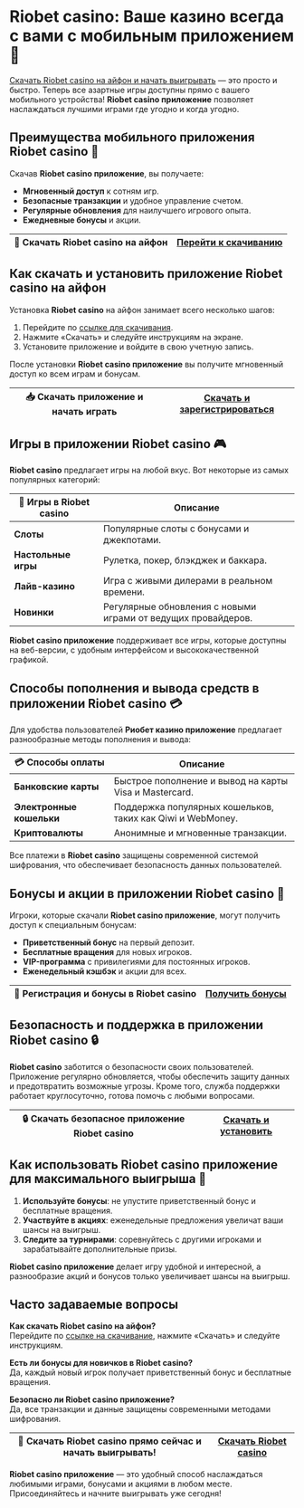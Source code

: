 # Riobet casino: Ваше казино всегда с вами с мобильным приложением 📱

[Скачать Riobet casino на айфон и начать выигрывать](https://brandplay.link/dtx89f2L) — это просто и быстро. Теперь все азартные игры доступны прямо с вашего мобильного устройства! **Riobet casino приложение** позволяет наслаждаться лучшими играми где угодно и когда угодно. 

## Преимущества мобильного приложения Riobet casino 📲

Скачав **Riobet casino приложение**, вы получаете:

- **Мгновенный доступ** к сотням игр.
- **Безопасные транзакции** и удобное управление счетом.
- **Регулярные обновления** для наилучшего игрового опыта.
- **Ежедневные бонусы** и акции.

| 📲 **Скачать Riobet casino на айфон** | [Перейти к скачиванию](https://brandplay.link/dtx89f2L) |
|--------------------------------------|--------------------------------------------------------|

## Как скачать и установить приложение Riobet casino на айфон

Установка **Riobet casino** на айфон занимает всего несколько шагов:

1. Перейдите по [ссылке для скачивания](https://brandplay.link/dtx89f2L).
2. Нажмите «Скачать» и следуйте инструкциям на экране.
3. Установите приложение и войдите в свою учетную запись.

После установки **Riobet casino приложение** вы получите мгновенный доступ ко всем играм и бонусам.

| 📥 **Скачать приложение и начать играть** | [Скачать и зарегистрироваться](https://brandplay.link/dtx89f2L) |
|------------------------------------------|----------------------------------------------------------------|

## Игры в приложении Riobet casino 🎮

**Riobet casino** предлагает игры на любой вкус. Вот некоторые из самых популярных категорий:

| 🎰 **Игры в Riobet casino** | **Описание** |
|-----------------------------|--------------|
| **Слоты**                   | Популярные слоты с бонусами и джекпотами. |
| **Настольные игры**         | Рулетка, покер, блэкджек и баккара. |
| **Лайв-казино**             | Игра с живыми дилерами в реальном времени. |
| **Новинки**                 | Регулярные обновления с новыми играми от ведущих провайдеров. |

**Riobet casino приложение** поддерживает все игры, которые доступны на веб-версии, с удобным интерфейсом и высококачественной графикой. 

## Способы пополнения и вывода средств в приложении Riobet casino 💳

Для удобства пользователей **Риобет казино приложение** предлагает разнообразные методы пополнения и вывода:

| 💳 **Способы оплаты**      | **Описание** |
|----------------------------|--------------|
| **Банковские карты**       | Быстрое пополнение и вывод на карты Visa и Mastercard. |
| **Электронные кошельки**   | Поддержка популярных кошельков, таких как Qiwi и WebMoney. |
| **Криптовалюты**           | Анонимные и мгновенные транзакции. |

Все платежи в **Riobet casino** защищены современной системой шифрования, что обеспечивает безопасность данных пользователей.

## Бонусы и акции в приложении Riobet casino 🎁

Игроки, которые скачали **Riobet casino приложение**, могут получить доступ к специальным бонусам:

- **Приветственный бонус** на первый депозит.
- **Бесплатные вращения** для новых игроков.
- **VIP-программа** с привилегиями для постоянных игроков.
- **Еженедельный кэшбэк** и акции для всех.

| 🎉 **Регистрация и бонусы в Riobet casino** | [Получить бонусы](https://brandplay.link/dtx89f2L) |
|--------------------------------------------|----------------------------------------------------|

## Безопасность и поддержка в приложении Riobet casino 🔒

**Riobet casino** заботится о безопасности своих пользователей. Приложение регулярно обновляется, чтобы обеспечить защиту данных и предотвратить возможные угрозы. Кроме того, служба поддержки работает круглосуточно, готова помочь с любыми вопросами.

| 🔒 **Скачать безопасное приложение Riobet casino** | [Скачать и установить](https://brandplay.link/dtx89f2L) |
|---------------------------------------------------|--------------------------------------------------------|

## Как использовать Riobet casino приложение для максимального выигрыша 🎲

1. **Используйте бонусы**: не упустите приветственный бонус и бесплатные вращения.
2. **Участвуйте в акциях**: еженедельные предложения увеличат ваши шансы на выигрыш.
3. **Следите за турнирами**: соревнуйтесь с другими игроками и зарабатывайте дополнительные призы.

**Riobet casino приложение** делает игру удобной и интересной, а разнообразие акций и бонусов только увеличивает шансы на выигрыш.

## Часто задаваемые вопросы

**Как скачать Riobet casino на айфон?**  
Перейдите по [ссылке на скачивание](https://brandplay.link/dtx89f2L), нажмите «Скачать» и следуйте инструкциям.

**Есть ли бонусы для новичков в Riobet casino?**  
Да, каждый новый игрок получает приветственный бонус и бесплатные вращения.

**Безопасно ли Riobet casino приложение?**  
Да, все транзакции и данные защищены современными методами шифрования.

| 📲 **Скачать Riobet casino прямо сейчас и начать выигрывать!** | [Скачать Riobet casino](https://brandplay.link/dtx89f2L) |
|----------------------------------------------------------------|----------------------------------------------------------|

**Riobet casino приложение** — это удобный способ наслаждаться любимыми играми, бонусами и акциями в любом месте. Присоединяйтесь и начните выигрывать уже сегодня!
